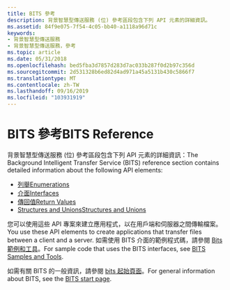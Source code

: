 ```yaml
---
title: BITS 參考
description: 背景智慧型傳送服務 (位) 參考區段包含下列 API 元素的詳細資訊。
ms.assetid: 84f9e075-7f54-4c05-bb40-a1118a96d71c
keywords:
- 背景智慧型傳送服務
- 背景智慧型傳送服務，參考
ms.topic: article
ms.date: 05/31/2018
ms.openlocfilehash: bed5fba3d7857d283d7ac033b287f0d2b97c356d
ms.sourcegitcommit: 2d531328b6ed82d4ad971a45a5131b430c5866f7
ms.translationtype: MT
ms.contentlocale: zh-TW
ms.lasthandoff: 09/16/2019
ms.locfileid: "103931919"
---
```

# <a name="bits-reference"></a><span data-ttu-id="892b3-105">BITS 參考</span><span class="sxs-lookup"><span data-stu-id="892b3-105">BITS Reference</span></span>

<span data-ttu-id="892b3-106">背景智慧型傳送服務 (位) 參考區段包含下列 API 元素的詳細資訊：</span><span class="sxs-lookup"><span data-stu-id="892b3-106">The Background Intelligent Transfer Service (BITS) reference section contains detailed information about the following API elements:</span></span>

-   [<span data-ttu-id="892b3-107">列舉</span><span class="sxs-lookup"><span data-stu-id="892b3-107">Enumerations</span></span>](bits-enumerations.md)
-   [<span data-ttu-id="892b3-108">介面</span><span class="sxs-lookup"><span data-stu-id="892b3-108">Interfaces</span></span>](bits-interfaces.md)
-   [<span data-ttu-id="892b3-109">傳回值</span><span class="sxs-lookup"><span data-stu-id="892b3-109">Return Values</span></span>](bits-return-values.md)
-   [<span data-ttu-id="892b3-110">Structures and Unions</span><span class="sxs-lookup"><span data-stu-id="892b3-110">Structures and Unions</span></span>](bits-c---structures-and-unions.md)

<span data-ttu-id="892b3-111">您可以使用這些 API 專案來建立應用程式，以在用戶端和伺服器之間傳輸檔案。</span><span class="sxs-lookup"><span data-stu-id="892b3-111">You use these API elements to create applications that transfer files between a client and a server.</span></span> <span data-ttu-id="892b3-112">如需使用 BITS 介面的範例程式碼，請參閱 [Bits 範例和工具](bits-samples-and-tools.md)。</span><span class="sxs-lookup"><span data-stu-id="892b3-112">For sample code that uses the BITS interfaces, see [BITS Samples and Tools](bits-samples-and-tools.md).</span></span>

<span data-ttu-id="892b3-113">如需有關 BITS 的一般資訊，請參閱 [bits 起始頁面](background-intelligent-transfer-service-portal.md)。</span><span class="sxs-lookup"><span data-stu-id="892b3-113">For general information about BITS, see the [BITS start page](background-intelligent-transfer-service-portal.md).</span></span>

 

 




